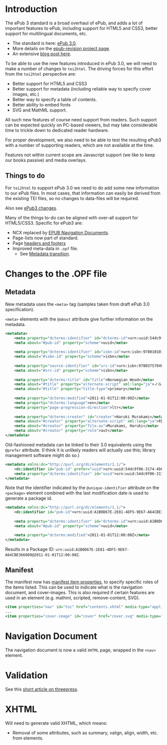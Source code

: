 # Introduction #

The ePub 3 standard is a broad overhaul of ePub, and adds a lot of important features to ePub, including support for HTML5 and CSS3, better support for multilingual documents, etc.

  * The standard is here: [ePub 3.0](http://idpf.org/epub/30).
  * More details on the [epub-revision project page](http://code.google.com/p/epub-revision/).
  * An extensive [blog post here](http://sigildev.blogspot.com/).

To be able to use the new features introduced in ePub 3.0, we will need to make a number of changes to `tei2html`. The driving forces for this effort from the `tei2html` perspective are:

  * Better support for HTML5 and CSS3
  * Better support for metadata (including reliable way to specify cover images, etc.)
  * Better way to specify a table of contents.
  * Better ability to embed fonts
  * SVG and MathML support.

All such new features of course need support from readers. Such support can be expected quickly on PC-based viewers, but may take considerable time to trickle down to dedicated reader hardware.

For proper development, we also need to be able to test the resulting ePub3 with a number of supporting readers, which are not available at the time.

Features not within current scope are Javascript support (we like to keep our books passive) and media overlays.

## Things to do ##

For `tei2html` to support ePub 3.0 we need to do add some new information to our ePub files. In most cases, that information can easily be derived from the existing TEI files, so no changes to data-files will be required.

Also see [ePub3 changes](http://idpf.org/epub/30/spec/epub30-changes.html).

Many of the things to-do can be aligned with over-all support for HTML5/CSS3. Specific for ePub3 are:

  * NCX replaced by [EPUB Navigation Documents](http://idpf.org/epub/30/spec/epub30-contentdocs.html#sec-xhtml-nav).
  * Page-lists now part of standard.
  * Page [headers and footers](http://idpf.org/epub/30/spec/epub30-contentdocs.html#sec-css-oeb-head-foot)
  * Improved meta-data in `.opf` file.
    * See [Metadata transition](http://idpf.org/epub/30/spec/epub30-publications.html#sec-package-metadata-dcmi-transition).

# Changes to the .OPF file #

## Metadata ##

New metadata uses the `<meta>` tag (samples taken from draft ePub 3.0 specification).

`<meta>` elements with the `@about` attribute give further information on the metadata.

```xml
<metadata>
    <meta property="dcterms:identifier" id="dcterms-id">urn:uuid:54dc9f06-3174-4b6b-a29a-0dd1fa0969e4</meta>
    <meta about="#pub-id" property="scheme">uuid</meta>
    
    <meta property="dcterms:identifier" id="isbn-id">urn:isbn:9780101010101</meta>
    <meta about="#isbn-id" property="scheme">isbn</meta>
    
    <meta property="source-identifier" id="src-id">urn:isbn:9780375704024</meta>
    <meta about="#src-id" property="scheme">isbn</meta>
    
    <meta property="dcterms:title" id="title">Norwegian Wood</meta>
    <meta about="#title" property="alternate-script" xml:lang="ja">ノルウェイの森</meta>
    <meta about="#title" property="title-type">primary</meta>
    
    <meta property="dcterms:modified">2011-01-01T12:00:00Z</meta>
    <meta property="dcterms:language">en</meta>
    <meta property="page-progression-direction">ltr</meta>
    
    <meta property="dcterms:creator" id="creator">Haruki Murakami</meta>
    <meta about="#creator" property="alternate-script" xml:lang="ja">村上 春樹</meta>
    <meta about="#creator" property="file-as">Murakami, Haruki</meta>
    <meta about="#creator" property="role">aut</meta>
</metadata>
```

Old-fashioned metadata can be linked to their 3.0 equivalents using the `@prefer` attribute. (I think it is unlikely readers will actually use this; library management software might do so.)

```xml
<metadata xmlns:dc="http://purl.org/dc/elements/1.1/">
    <dc:identifier id="pub-id" prefer="uuid">urn:uuid:54dc9f06-3174-4b6b-a29a-0dd1fa0969e4</dc:identifier>
    <meta property="dcterms:identifier" id="uuid">urn:uuid:54dc9f06-3174-4b6b-a29a-0dd1fa0969e4</meta>
</metadata>
```

Note that the identifier indicated by the `@unique-identifier` attribute on the `<package>` element combined with the last modification date is used to generate a package id.

```xml
<metadata xmlns:dc="http://purl.org/dc/elements/1.1/">
    <dc:identifier id="pub-id">urn:uuid:A1B0D67E-2E81-4DF5-9E67-A64CBE366809</dc:identifier>
    
    <meta property="dcterms:identifier" id="dcterms-id">urn:uuid:A1B0D67E-2E81-4DF5-9E67-A64CBE366809</meta>
    <meta about="#pub-id" property="scheme">uuid</meta>

    <meta property="dcterms:modified">2011-01-01T12:00:00Z</meta>
</metadata>
```

Results in a Package ID: `urn:uuid:A1B0D67E-2E81-4DF5-9E67-A64CBE366809@2011-01-01T12:00:00Z`.

## Manifest ##

The manifest now has [manifest item properties](http://idpf.org/epub/30/spec/epub30-publications.html#sec-item-property-values), to specify specific roles of the items listed. This can be used to indicate what is the navigation document, and cover-images. This is also required if certain features are used in an element (e.g. mathml, scripted, remove-content, SVG).

```xml
<item properties="nav" id="toc" href="contents.xhtml" media-type="application/xhtml+xml"/>
...
<item properties="cover-image" id="cover" href="cover.svg" media-type="image/svg+xml"/>
```

# Navigation Document #

The navigation document is now a valid `XHTML` page, wrapped in the `<nav>` element.

# Validation #

See this [short article on threepress](http://blog.threepress.org/2011/06/13/validating-epub-3-today/).

# XHTML #

Will need to generate valid XHTML, which means:

  * Removal of some attributes, such as summary, valign, align, width, etc. from elements.